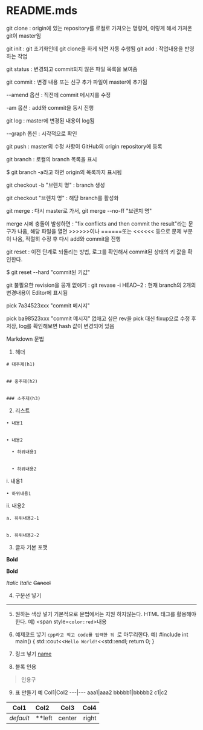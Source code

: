 # README.mds

git clone : origin에 있는 repository를 로컬로 가져오는 명령어, 이렇게 해서 가져온 git이 master임

git init : git 초기화인데 git clone을 하게 되면 자동 수행됨
git add : 작업내용을 반영하는 작업

git status : 변경되고 commit되지 않은 파일 목록을 보여줌

git commit : 변경 내용 또는 신규 추가 파일이 master에 추가됨

 --amend 옵션 : 직전에 commit 메시지를 수정
 
 -am 옵션 : add와 commit을 동시 진행
 
git log : master에 변경된 내용이 log됨

 --graph 옵션 : 시각적으로 확인
 
git push : master의 수정 사항이 GitHub의 origin repository에 등록

git branch : 로컬의 branch 목록을 표시

 $ git branch -a라고 하면 origin의 목록까지 표시됨
 
git checkout -b "브렌치 명" : branch 생성

git checkout "브렌치 명" : 해당 branch를 활성화

git merge : 다시 master로 가서, git merge --no-ff "브렌치 명"

 merge 시에 충돌이 발생하면 : "fix conflicts and then commit the result"라는 문구가 나옴, 해당 파일을 열면 >>>>>>이나 ======또는 
 <<<<<< 등으로 문제 부분이 나옴, 적절히 수정 후 다시 add와 commit을 진행
 
git reset : 이전 단계로 되돌리는 방법, 로그를 확인해서 commit된 상태의 키 값을 확인한다.

 $ git reset --hard "commit된 키값"
 
git 불필요한 revision을 뭉개 없애기
 : git revase -i HEAD~2 : 현재 branch의 2개의 변경내용이 Editor에 표시됨
 
   pick 7a34523xxx "commit 메시지"
   
   pick ba98523xxx "commit 메시지" 없애고 싶은 rev을 pick 대신 fixup으로 수정 후 저장, log를 확인해보면 hash 값이 변경되어 있음 
   
   
   
   
   
   
Markdown 문법
   
   
  1. 헤더


    # 대주제(h1)


    ## 중주제(h2)


    ### 소주제(h3)




  2. 리스트


    • 내용1


    • 내용2
        
      • 하위내용1


      • 하위내용2




  i. 내용1


    • 하위내용1


  ii. 내용2


    a. 하위내용2-1


    b. 하위내용2-2




  3. 글자 기본 포맷
  
   **Bold**
   
   
   __Bold__
   
   
   *Italic*
   _Italic_
   ~~Cancel~~

4. 구분선 넣기
---

5. 원하는 색상 넣기
기본적으로 문법에서는 지원 하지않는다.
HTML 태그를 활용해야 한다.
예) <span style=``color:red``>내용</span>

6. 예제코드 넣기
```cpp라고 적고 code를 입력한 뒤 ```로 마무리한다.
예) #include <iostream>
int main()
{
std::cout<<``Hello World!``<<std::endl;
return 0;
}

7. 링크 넣기
[name](주소)

8. 블록 인용
>인용구

9. 표 만들기
예
Col1|Col2
---|---
aaa1|aaa2
bbbbb1|bbbbb2
c1|c2

Col1|Col2|Col3|Col4
---|:---|:---:|---:
*default*|**left|center|right
   
